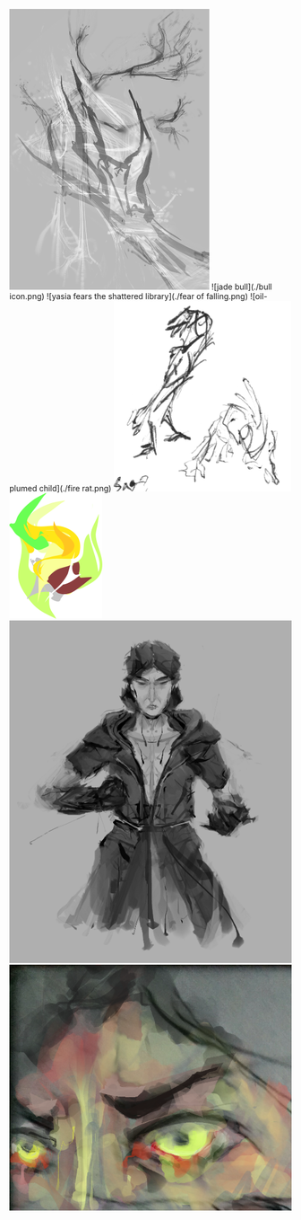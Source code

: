 ![hand-like tree bearing cobwebbed dendrites](./dendrite.png) ![jade bull](./bull icon.png)
![yasia fears the shattered library](./fear of falling.png) ![oil-plumed child](./fire rat.png)
![mace-swinging goblin and her amphibious dog](./003cr.png) ![phosphorescent helm](./g4363.png)
![setesh wears half-remembered crpg clothes](./samurai_s.png) ![lammergeier eyes](./oils_.png)